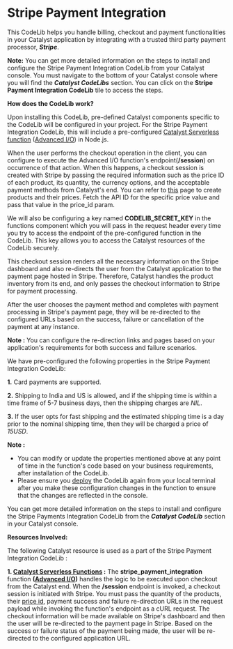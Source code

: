 # Stripe Payment Integration

This CodeLib helps you handle billing, checkout and payment functionalities in your Catalyst application by integrating with a trusted third party payment processor, ***Stripe***.

**Note:** You can get more detailed information on the steps to install and configure the Stripe Payment Integration CodeLib from your Catalyst console. You must navigate to the bottom of your Catalyst console where you will find the ***Catalyst CodeLibs*** section. You can click on the **Stripe Payment Integration CodeLib** tile to access the steps.

**How does the CodeLib work?**

Upon installing this CodeLib, pre-defined Catalyst components specific to the CodeLib will be configured in your project. For the Stripe Payment Integration CodeLib, this will include a pre-configured [Catalyst Serverless function](https://catalyst.zoho.com/help/functions.html) ([Advanced I/O](https://catalyst.zoho.com/help/advancedio-functions.html)) in Node.js.

When the user performs the checkout operation in the client, you can configure to execute the Advanced I/O function's endpoint(**/session**) on occurrence of that action. When this happens, a checkout session is created with Stripe by passing the required information such as the price ID of each product, its quantity, the currency options, and the acceptable payment methods from Catalyst's end. You can refer to [this](https://support.stripe.com/questions/how-to-create-products-and-prices) page to create products and their prices. Fetch the API ID for the specific price value and pass that value in the price_id param.

We will also be configuring a key named **CODELIB\_SECRET\_KEY** in the functions component which you will pass in the request header every time you try to access the endpoint of the pre-configured function in the CodeLib. This key allows you to access the Catalyst resources of the CodeLib securely.

This checkout session renders all the necessary information on the Stripe dashboard and also re-directs the user from the Catalyst application to the payment page hosted in Stripe. Therefore, Catalyst handles the product inventory from its end, and only passes the checkout information to Stripe for payment processing.

After the user chooses the payment method and completes with payment processing in Stripe's payment page, they will be re-directed to the configured URLs based on the success, failure or cancellation of the payment at any instance.

**Note :** You can configure the re-direction links and pages based on your application's requirements for both success and failure scenarios.

We have pre-configured the following properties in the Stripe Payment Integration CodeLib:

**1.** Card payments are supported.

**2.** Shipping to India and US is allowed, and if the shipping time is within a time frame of 5-7 business days, then the shipping charges are *NIL*.

**3.** If the user opts for fast shipping and the estimated shipping time is a day prior to the nominal shipping time, then they will be charged a price of *15USD*.

**Note :**

- You can modify or update the properties mentioned above at any point of time in the function's code based on your business requirements, after installation of the CodeLib.
- Please ensure you [deploy](https://catalyst.zoho.com/help/cli-deploy.html) the CodeLib again from your local terminal after you make these configuration changes in the function to ensure that the changes are reflected in the console.

You can get more detailed information on the steps to install and configure the Stripe Payments Integration CodeLib from the ***Catalyst CodeLib*** section in your Catalyst console.

**Resources Involved:**

The following Catalyst resource is used as a part of the Stripe Payment Integration CodeLib :

**1. [Catalyst Serverless Functions](https://catalyst.zoho.com/help/functions.html) :** The **stripe\_payment\_integration** function **([Advanced I/O](https://catalyst.zoho.com/help/advancedio-functions.html))** handles the logic to be executed upon checkout from the Catalyst end. When the **/session** endpoint is invoked, a checkout session is initiated with Stripe. You must pass the quantity of the products, their [price id](https://support.stripe.com/questions/how-to-create-products-and-prices), payment success and failure re-direction URLs in the request payload while invoking the function's endpoint as a cURL request. The checkout information will be made available on Stripe's dashboard and then the user will be re-directed to the payment page in Stripe. Based on the success or failure status of the payment being made, the user will be re-directed to the configured application URL.
